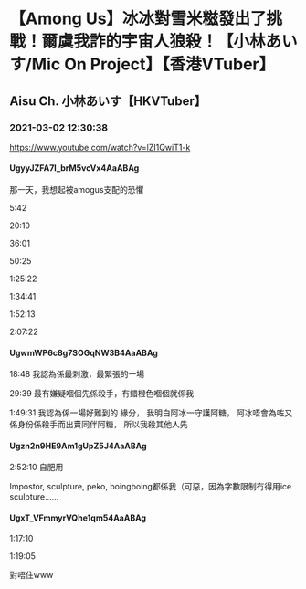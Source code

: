 # 【Among Us】冰冰對雪米糍發出了挑戰！爾虞我詐的宇宙人狼殺！【小林あいす/Mic On Project】【香港VTuber】

## Aisu Ch. 小林あいす【HKVTuber】

### 2021-03-02 12:30:38

https://www.youtube.com/watch?v=lZI1QwiT1-k

#### UgyyJZFA7l_brM5vcVx4AaABAg

那一天，我想起被amogus支配的恐懼

5:42

20:10

36:01

50:25

1:25:22

1:34:41

1:52:13

2:07:22



#### UgwmWP6c8g7SOGqNW3B4AaABAg

18:48 我認為係最刺激，最緊張的一場

29:39 最冇嫌疑嗰個先係殺手，冇錯橙色嗰個就係我

1:49:31 我認為係一場好難到的 緣分， 我明白阿冰一守護阿糖，  阿冰唔會為咗又係身份係殺手而出賣同伴阿糖， 所以我殺其他人先



#### Ugzn2n9HE9Am1gUpZ5J4AaABAg

2:52:10 自肥用

Impostor, sculpture, peko, boingboing都係我（可惡，因為字數限制冇得用ice sculpture......



#### UgxT_VFmmyrVQhe1qm54AaABAg

1:17:10

1:19:05

對唔住www

